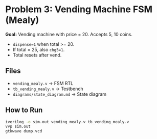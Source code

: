 # Problem 3: Vending Machine FSM (Mealy)

**Goal:** Vending machine with price = 20. Accepts 5, 10 coins.  
- `dispense=1` when total >= 20.  
- If total = 25, also `chg5=1`.  
- Total resets after vend.  

## Files
- `vending_mealy.v` → FSM RTL
- `tb_vending_mealy.v` → Testbench
- `diagrams/state_diagram.md` → State diagram

## How to Run
```bash
iverilog -o sim.out vending_mealy.v tb_vending_mealy.v
vvp sim.out
gtkwave dump.vcd
